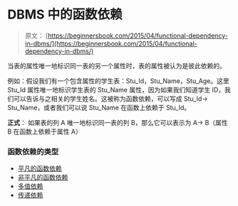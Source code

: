 # DBMS 中的函数依赖

> 原文： [https://beginnersbook.com/2015/04/functional-dependency-in-dbms/](https://beginnersbook.com/2015/04/functional-dependency-in-dbms/)

当表的属性唯一地标识同一表的另一个属性时，表的属性被认为是彼此依赖的。

例如：假设我们有一个包含属性的学生表：Stu_Id，Stu_Name，Stu_Age。这里 Stu_Id 属性唯一地标识学生表的 Stu_Name 属性，因为如果我们知道学生 ID，我们可以告诉与之相关的学生姓名。这被称为函数依赖，可以写成 Stu_Id-&gt; Stu_Name，或者我们可以说 Stu_Name 在函数上依赖于 Stu_Id。

**正式**：
如果表的列 A 唯一地标识同一表的列 B，那么它可以表示为 A-&gt; B（属性 B 在函数上依赖于属性 A）

### 函数依赖的类型

*   [平凡的函数依赖](https://beginnersbook.com/2015/04/trivial-functional-dependency-in-dbms/)
*   [非平凡的函数依赖](https://beginnersbook.com/2015/04/non-trivial-functional-dependency-in-dbms/)
*   [多值依赖](https://beginnersbook.com/2015/04/multivalued-dependency-in-dbms/)
*   [传递依赖](https://beginnersbook.com/2015/04/transitive-dependency-in-dbms/)